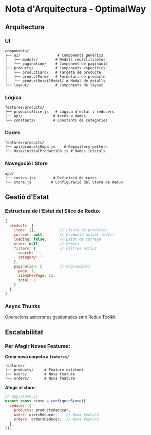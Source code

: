 # Nota d'Arquitectura - OptimalWay

## Arquitectura

### **UI**
```
components/
├── ui/                 # Components genèrics
│   ├── modals/        # Modals reutilitzables
│   └── pagination/    # Component de paginació
├── products/          # Components específics
│   ├── productCard/   # Targeta de producte
│   ├── productForm/   # Formulari de producte
│   └── productDetailModal/ # Modal de detalls
└── layout/            # Components de layout
```

### **Lògica**
```
features/products/
├── productsSlice.js   # Lògica d'estat i reducers
├── api/              # Accés a dades
└── constants/        # Constants de categories
```

### **Dades**
```
features/products/
├── api/productsRepo.js    # Repository pattern
└── data/initialProductsDb.js # Dades inicials
```

### **Navegació i Store**
```
app/
├── routes.jsx        # Definició de rutes
└── store.js         # Configuració del Store de Redux
```

## Gestió d'Estat

### **Estructura de l'Estat del Slice de Redux**

```javascript
{
  products: {
    items: [],           // Llista de productes
    current: null,       // Producte actual (edit)
    loading: false,      // Estat de càrrega
    error: null,         // Errors
    filters: {           // Filtres actius
      search: '',
      category: ''
    },
    pagination: {        // Paginació//
      page: 1,
      itemsPerPage: 12,
      total: 0
    }
  }
}
```

### **Async Thunks**

Operacions asíncrones gestionades amb Redux Toolkit

## Escalabilitat

### **Per Afegir Noves Features:**

**Crear nova carpeta a `features/`**
```
features/
├── products/     # Feature existent
├── users/        # Nova feature
└── orders/       # Nova feature
```

**Afegir al store:**
```javascript
// app/store.js
export const store = configureStore({
  reducer: {
    products: productsReducer,
    users: usersReducer,    // Nova feature
    orders: ordersReducer,  // Nova feature
  },
});
```
